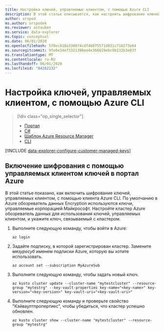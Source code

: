 ```yaml
---
title: Настройка ключей, управляемых клиентом, с помощью Azure CLI
description: В этой статье описывается, как настроить шифрование ключей, управляемых клиентом, на основе данных в Azure обозреватель данных с помощью Azure CLI.
author: orspod
ms.author: orspodek
ms.reviewer: astauben
ms.service: data-explorer
ms.topic: conceptual
ms.date: 06/01/2020
ms.openlocfilehash: 570ec818a330074cdf46075571d831c718273e64
ms.sourcegitcommit: 9fe6e34ef3321390ee4e366819ebc9b132b3e03f
ms.translationtype: MT
ms.contentlocale: ru-RU
ms.lasthandoff: 06/01/2020
ms.locfileid: "84262132"
---
```

# <a name="configure-customer-managed-keys-using-azure-cli"></a>Настройка ключей, управляемых клиентом, с помощью Azure CLI

> [!div class="op_single_selector"]
> * [Портал](customer-managed-keys-portal.md)
> * [C#](customer-managed-keys-csharp.md)
> * [Шаблон Azure Resource Manager](customer-managed-keys-resource-manager.md)
> * [CLI](customer-managed-keys-cli.md)

[!INCLUDE [data-explorer-configure-customer-managed-keys](includes/data-explorer-configure-customer-managed-keys.md)]

## <a name="enable-encryption-with-customer-managed-keys-in-the-azure-portal"></a>Включение шифрования с помощью управляемых клиентом ключей в портал Azure

В этой статье показано, как включить шифрование ключей, управляемых клиентом, с помощью клиента Azure CLI. По умолчанию в Azure обозреватель данных Encryption используются ключи, управляемые корпорацией Майкрософт. Настройте кластер Azure обозреватель данных для использования ключей, управляемых клиентом, и укажите ключ, связываемый с кластером.

1. Выполните следующую команду, чтобы войти в Azure:

    ```azurecli-interactive
    az login
    ```

1. Задайте подписку, в которой зарегистрирован кластер. Замените *мязуресуб* именем подписки Azure, которую вы хотите использовать.

    ```azurecli-interactive
    az account set --subscription MyAzureSub
    ```

1. Выполните следующую команду, чтобы задать новый ключ.
    ```azurecli-interactive
    az kusto cluster update --cluster-name "mytestcluster" --resource-group "mytestrg" --key-vault-properties key-name="<key-name>" key-version="<key-version>" key-vault-uri="<key-vault-uri>"
    ```
1. Выполните следующую команду и проверьте свойство "Кэйваултпропертиес", чтобы убедиться, что кластер успешно обновлен.

    ```azurecli-interactive
    az kusto cluster show --cluster-name "mytestcluster" --resource-group "mytestrg"
    ```

